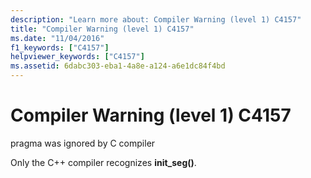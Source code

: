 ```yaml
---
description: "Learn more about: Compiler Warning (level 1) C4157"
title: "Compiler Warning (level 1) C4157"
ms.date: "11/04/2016"
f1_keywords: ["C4157"]
helpviewer_keywords: ["C4157"]
ms.assetid: 6dabc303-eba1-4a8e-a124-a6e1dc84f4bd
---
```

# Compiler Warning (level 1) C4157

pragma was ignored by C compiler

Only the C++ compiler recognizes **init_seg()**.
